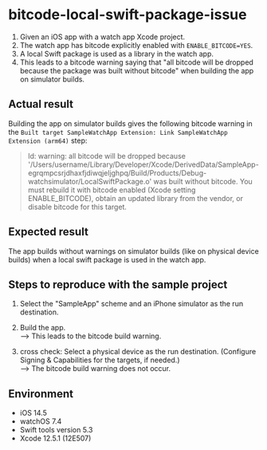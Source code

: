 # bitcode-local-swift-package-issue

1. Given an iOS app with a watch app Xcode project.
2. The watch app has bitcode explicitly enabled with `ENABLE_BITCODE=YES`.
3. A local Swift package is used as a library in the watch app.
4. This leads to a bitcode warning saying that "all bitcode will be dropped because the package was built without bitcode" when building the app on simulator builds.

## Actual result
Building the app on simulator builds gives the following bitcode warning in the `Built target SampleWatchApp Extension: Link SampleWatchApp Extension (arm64)` step:


> ld: warning: all bitcode will be dropped because '/Users/username/Library/Developer/Xcode/DerivedData/SampleApp-egrqmpcsrjdhaxfjdiwqjeljghpq/Build/Products/Debug-watchsimulator/LocalSwiftPackage.o' was built without bitcode. You must rebuild it with bitcode enabled (Xcode setting ENABLE_BITCODE), obtain an updated library from the vendor, or disable bitcode for this target. 

## Expected result
The app builds without warnings on simulator builds (like on physical device builds) when a local swift package is used in the watch app.

## Steps to reproduce with the sample project
1. Select the "SampleApp" scheme and an iPhone simulator as the run destination.
2. Build the app.  
--> This leads to the bitcode build warning.

3. cross check: Select a physical device as the run destination. (Configure Signing & Capabilities for the targets, if needed.)  
--> The bitcode build warning does not occur.

## Environment
- iOS 14.5
- watchOS 7.4
- Swift tools version 5.3
- Xcode 12.5.1 (12E507)
